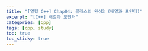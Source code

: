 ```yaml
---
title: "[열혈 C++] Chap04: 클래스의 완성3 (배열과 포인터)"
excerpt: "[C++] 배열과 포인터"
categories: [Cpp]
tags: [cpp, study]
toc: true
toc_sticky: true
---
```


